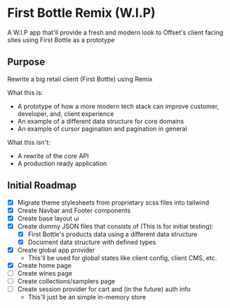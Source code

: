 # First Bottle Remix (W.I.P)

A W.I.P app that'll provide a fresh and modern look to Offset's client facing sites using First Bottle as a prototype

## Purpose

Rewrite a big retail client (First Bottle) using Remix

What this is:

- A prototype of how a more modern tech stack can improve customer, developer, and, client experience
- An example of a different data structure for core domains
- An example of cursor pagination and pagination in general

What this isn't:

- A rewrite of the core API
- A production ready application

## Initial Roadmap

- [x] Migrate theme stylesheets from proprietary scss files into tailwind  
- [x] Create Navbar and Footer components 
- [x] Create base layout ui
- [x] Create dummy JSON files that consists of (This is for initial testing):
  - [x] First Bottle's products data using a different data structure
  - [x] Document data structure with defined types
- [x] Create global app provider
  - This'll be used for global states like client config, client CMS, etc.
- [x] Create home page
- [ ] Create wines page
- [ ] Create collections/samplers page
- [ ] Create session provider for cart and (in the future) auth info
  - This'll just be an simple in-memory store
